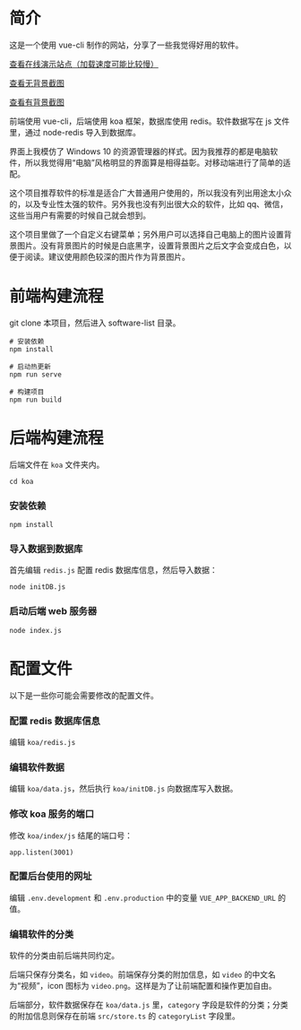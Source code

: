 # 简介

这是一个使用 vue-cli 制作的网站，分享了一些我觉得好用的软件。

[查看在线演示站点（加载速度可能比较慢）](https://software.pixiv.download/)

[查看无背景截图](screenshot/2020-06-22_150708.png)

[查看有背景截图](screenshot/2020-06-22_150759.png)

前端使用 vue-cli，后端使用 koa 框架，数据库使用 redis。软件数据写在 js 文件里，通过 node-redis 导入到数据库。

界面上我模仿了 Windows 10 的资源管理器的样式。因为我推荐的都是电脑软件，所以我觉得用“电脑”风格明显的界面算是相得益彰。对移动端进行了简单的适配。

这个项目推荐软件的标准是适合广大普通用户使用的，所以我没有列出用途太小众的，以及专业性太强的软件。另外我也没有列出很大众的软件，比如 qq、微信，这些当用户有需要的时候自己就会想到。

这个项目里做了一个自定义右键菜单；另外用户可以选择自己电脑上的图片设置背景图片。没有背景图片的时候是白底黑字，设置背景图片之后文字会变成白色，以便于阅读。建议使用颜色较深的图片作为背景图片。

# 前端构建流程

git clone 本项目，然后进入 software-list 目录。

```
# 安装依赖
npm install

# 启动热更新
npm run serve

# 构建项目
npm run build
```

# 后端构建流程

后端文件在 `koa` 文件夹内。

```
cd koa
```

### 安装依赖

```
npm install
```

### 导入数据到数据库

首先编辑  `redis.js` 配置 redis 数据库信息，然后导入数据：

```
node initDB.js
```

### 启动后端 web 服务器

```
node index.js
```

# 配置文件

以下是一些你可能会需要修改的配置文件。

### 配置 redis 数据库信息

编辑 `koa/redis.js`

### 编辑软件数据

编辑 `koa/data.js`，然后执行 `koa/initDB.js` 向数据库写入数据。

### 修改 koa 服务的端口

修改 `koa/index/js` 结尾的端口号：

```
app.listen(3001)
```

### 配置后台使用的网址

编辑 `.env.development` 和 `.env.production` 中的变量 `VUE_APP_BACKEND_URL` 的值。

### 编辑软件的分类

软件的分类由前后端共同约定。

后端只保存分类名，如 `video`。前端保存分类的附加信息，如 `video` 的中文名为“视频”，icon 图标为 `video.png`。这样是为了让前端配置和操作更加自由。

后端部分，软件数据保存在 `koa/data.js` 里，`category` 字段是软件的分类；分类的附加信息则保存在前端 `src/store.ts` 的 `categoryList` 字段里。